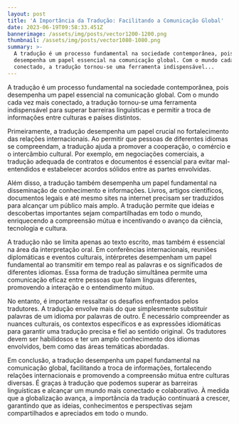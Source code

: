 ```yaml
---
layout: post
title: 'A Importância da Tradução: Facilitando a Comunicação Global'
date: 2023-06-19T09:58:33.451Z
bannerimage: /assets/img/posts/vector1200-1200.png
thumbnail: /assets/img/posts/vector1080-1080.png
summary: >-
  A tradução é um processo fundamental na sociedade contemporânea, pois
  desempenha um papel essencial na comunicação global. Com o mundo cada vez mais
  conectado, a tradução tornou-se uma ferramenta indispensável...
---
```

A tradução é um processo fundamental na sociedade contemporânea, pois desempenha um papel essencial na comunicação global. Com o mundo cada vez mais conectado, a tradução tornou-se uma ferramenta indispensável para superar barreiras linguísticas e permitir a troca de informações entre culturas e países distintos.

Primeiramente, a tradução desempenha um papel crucial no fortalecimento das relações internacionais. Ao permitir que pessoas de diferentes idiomas se compreendam, a tradução ajuda a promover a cooperação, o comércio e o intercâmbio cultural. Por exemplo, em negociações comerciais, a tradução adequada de contratos e documentos é essencial para evitar mal-entendidos e estabelecer acordos sólidos entre as partes envolvidas.

Além disso, a tradução também desempenha um papel fundamental na disseminação de conhecimento e informações. Livros, artigos científicos, documentos legais e até mesmo sites na internet precisam ser traduzidos para alcançar um público mais amplo. A tradução permite que ideias e descobertas importantes sejam compartilhadas em todo o mundo, enriquecendo a compreensão mútua e incentivando o avanço da ciência, tecnologia e cultura.

A tradução não se limita apenas ao texto escrito, mas também é essencial na área da interpretação oral. Em conferências internacionais, reuniões diplomáticas e eventos culturais, intérpretes desempenham um papel fundamental ao transmitir em tempo real as palavras e os significados de diferentes idiomas. Essa forma de tradução simultânea permite uma comunicação eficaz entre pessoas que falam línguas diferentes, promovendo a interação e o entendimento mútuo.

No entanto, é importante ressaltar os desafios enfrentados pelos tradutores. A tradução envolve mais do que simplesmente substituir palavras de um idioma por palavras de outro. É necessário compreender as nuances culturais, os contextos específicos e as expressões idiomáticas para garantir uma tradução precisa e fiel ao sentido original. Os tradutores devem ser habilidosos e ter um amplo conhecimento dos idiomas envolvidos, bem como das áreas temáticas abordadas.

Em conclusão, a tradução desempenha um papel fundamental na comunicação global, facilitando a troca de informações, fortalecendo relações internacionais e promovendo a compreensão mútua entre culturas diversas. É graças à tradução que podemos superar as barreiras linguísticas e alcançar um mundo mais conectado e colaborativo. À medida que a globalização avança, a importância da tradução continuará a crescer, garantindo que as ideias, conhecimentos e perspectivas sejam compartilhados e apreciados em todo o mundo.
